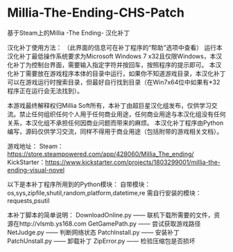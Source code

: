 # Millia-The-Ending-CHS-Patch
基于Steam上的Millia -The Ending- 汉化补丁

汉化补丁使用方法：
（此界面的信息可在补丁程序的“帮助”选项中查看）
运行本汉化补丁最低操作系统要求为Microsoft Windows 7 x32且仅限Windows，本汉化补丁为控制台界面，需要输入指定字符并按回车，按照程序的提示即可。
本汉化补丁需要放在游戏程序本体的目录中运行，如果你不知道游戏目录，本汉化补丁可以在游戏运行时搜索目录，但最好自行找到目录（在Win7x64位中如果有*32程序正在运行会无法找到）。

本游戏最终解释权归Millia Soft所有，本补丁由超巨星汉化组发布，仅供学习交流。禁止任何组织任何个人用于任何商业用途，任何商业用途与本汉化组没有任何关系，本汉化组不承担任何因商业问题而带来的麻烦。
本汉化补丁程序由Python编写，源码仅供学习交流，同样不得用于商业用途（包括附带的游戏相关文档）。

游戏地址：
Steam：https://store.steampowered.com/app/428060/Millia_The_ending/
KickStarter：https://www.kickstarter.com/projects/1803299001/millia-the-ending-visual-novel

以下是本补丁程序所用到的Python模块：
自带模块：os,sys,zipfile,shutil,random,platform,datetime,re
需自行安装的模块：requests,psutil

本补丁脚本的简单说明：
DownloadOnline.py —— 联机下载所需要的文件，资源在http://vlsmb.ys168.com
GetGamePath.py —— 尝试获取游戏路径
NetJudge.py —— 判断网络状态
PatchInstall.py —— 安装补丁
PatchUnstall.py —— 卸载补丁
ZipError.py —— 检验压缩包是否损坏
